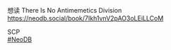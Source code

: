<p>想读 There Is No Antimemetics Division  <br /><a href="https://neodb.social/book/7Ikh1vnV2pAO3oLEiLLCoM" target="_blank" rel="nofollow noopener" translate="no"><span class="invisible">https://</span><span class="ellipsis">neodb.social/book/7Ikh1vnV2pAO</span><span class="invisible">3oLEiLLCoM</span></a></p><p>SCP<br /><a href="https://e5n.cc/tags/NeoDB" class="mention hashtag" rel="tag">#<span>NeoDB</span></a></p>
